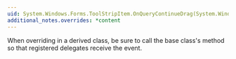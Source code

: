 ```yaml
---
uid: System.Windows.Forms.ToolStripItem.OnQueryContinueDrag(System.Windows.Forms.QueryContinueDragEventArgs)
additional_notes.overrides: *content
---
```


<p>When overriding <xref href="System.Windows.Forms.ToolStripItem.OnQueryContinueDrag(System.Windows.Forms.QueryContinueDragEventArgs)"></xref> in a derived class, be sure to call the base class's <xref href="System.Windows.Forms.ToolStripItem.OnQueryContinueDrag(System.Windows.Forms.QueryContinueDragEventArgs)"></xref> method so that registered delegates receive the event.</p>


